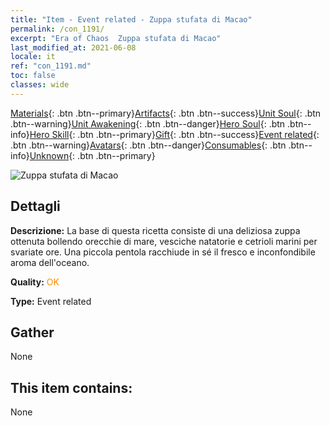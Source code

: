 ```yaml
---
title: "Item - Event related - Zuppa stufata di Macao"
permalink: /con_1191/
excerpt: "Era of Chaos  Zuppa stufata di Macao"
last_modified_at: 2021-06-08
locale: it
ref: "con_1191.md"
toc: false
classes: wide
---
```

 [Materials](/ItemsIT/){: .btn .btn--primary}[Artifacts](/ItemsIT/Artifacts/){: .btn .btn--success}[Unit Soul](/ItemsIT/UnitSoul/){: .btn .btn--warning}[Unit Awakening](/ItemsIT/UnitAwakening/){: .btn .btn--danger}[Hero Soul](/ItemsIT/HeroSoul/){: .btn .btn--info}[Hero Skill](/ItemsIT/HeroSkill/){: .btn .btn--primary}[Gift](/ItemsIT/Gift/){: .btn .btn--success}[Event related](/ItemsIT/Events/){: .btn .btn--warning}[Avatars](/ItemsIT/Avatars/){: .btn .btn--danger}[Consumables](/ItemsIT/Consumables/){: .btn .btn--info}[Unknown](/ItemsIT/Unknown/){: .btn .btn--primary}

 ![Zuppa stufata di Macao](/images/t/i_81513331.png)

## Dettagli
 **Descrizione:** La base di questa ricetta consiste di una deliziosa zuppa ottenuta bollendo orecchie di mare, vesciche natatorie e cetrioli marini per svariate ore. Una piccola pentola racchiude in sé il fresco e inconfondibile aroma dell'oceano.

 **Quality:** <span style="color: #FF8C00">OK</span>

 **Type:** Event related

## Gather

  None

## This item contains:

  None


